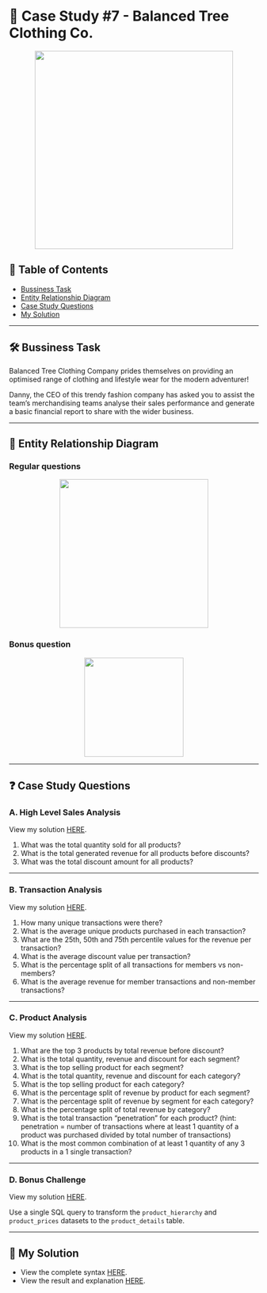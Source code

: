 # 👕 Case Study #7 - Balanced Tree Clothing Co.

<p align="center">
<img src="https://github.com/qanhnn12/8-Week-SQL-Challenge/blob/main/IMG/7.png" align="center" width="400" height="400" >

## 📕 Table of Contents
* [Bussiness Task](https://github.com/qanhnn12/8-Week-SQL-Challenge/tree/main/Case%20Study%20%237%20-%20Balanced%20Tree%20Clothing%20Co.#%EF%B8%8F-bussiness-task)
* [Entity Relationship Diagram](https://github.com/qanhnn12/8-Week-SQL-Challenge/tree/main/Case%20Study%20%237%20-%20Balanced%20Tree%20Clothing%20Co.#-entity-relationship-diagram)
* [Case Study Questions](https://github.com/qanhnn12/8-Week-SQL-Challenge/tree/main/Case%20Study%20%237%20-%20Balanced%20Tree%20Clothing%20Co.#-case-study-questions)
* [My Solution](https://github.com/qanhnn12/8-Week-SQL-Challenge/tree/main/Case%20Study%20%237%20-%20Balanced%20Tree%20Clothing%20Co.#-my-solution)

---
## 🛠️ Bussiness Task

Balanced Tree Clothing Company prides themselves on providing an optimised range of clothing and lifestyle wear for the modern adventurer!

Danny, the CEO of this trendy fashion company has asked you to assist the team’s merchandising teams analyse their sales performance 
and generate a basic financial report to share with the wider business.

---
## 🔐 Entity Relationship Diagram
### Regular questions
<p align="center">
<img src="https://github.com/qanhnn12/8-Week-SQL-Challenge/blob/main/IMG/e7.1.PNG" align="center width="600" height="300"">

### Bonus question
<p align="center">
<img src="https://github.com/qanhnn12/8-Week-SQL-Challenge/blob/main/IMG/e7.2.PNG" align="center width="400" height="200"">

---
## ❓ Case Study Questions
### A. High Level Sales Analysis
View my solution [HERE](https://github.com/qanhnn12/8-Week-SQL-Challenge/blob/main/Case%20Study%20%237%20-%20Balanced%20Tree%20Clothing%20Co./Solution/A.%20High%20Level%20Sales%20Analysis.md).

1. What was the total quantity sold for all products?
2. What is the total generated revenue for all products before discounts?
3. What was the total discount amount for all products?

---
### B. Transaction Analysis
View my solution [HERE](https://github.com/qanhnn12/8-Week-SQL-Challenge/blob/main/Case%20Study%20%237%20-%20Balanced%20Tree%20Clothing%20Co./Solution/B.%20Transaction%20Analysis.md).

1. How many unique transactions were there?
2. What is the average unique products purchased in each transaction?
3. What are the 25th, 50th and 75th percentile values for the revenue per transaction?
4. What is the average discount value per transaction?
5. What is the percentage split of all transactions for members vs non-members?
6. What is the average revenue for member transactions and non-member transactions?

---
### C. Product Analysis
View my solution [HERE](https://github.com/qanhnn12/8-Week-SQL-Challenge/blob/main/Case%20Study%20%237%20-%20Balanced%20Tree%20Clothing%20Co./Solution/C.%20Product%20Analysis.md).

1. What are the top 3 products by total revenue before discount?
2. What is the total quantity, revenue and discount for each segment?
3. What is the top selling product for each segment?
4. What is the total quantity, revenue and discount for each category?
5. What is the top selling product for each category?
6. What is the percentage split of revenue by product for each segment?
7. What is the percentage split of revenue by segment for each category?
8. What is the percentage split of total revenue by category?
9. What is the total transaction “penetration” for each product? (hint: penetration = number of transactions where at least 1 quantity of a product was purchased divided by total number of transactions)
10. What is the most common combination of at least 1 quantity of any 3 products in a 1 single transaction?

---
### D. Bonus Challenge
View my solution [HERE](https://github.com/qanhnn12/8-Week-SQL-Challenge/blob/main/Case%20Study%20%237%20-%20Balanced%20Tree%20Clothing%20Co./Solution/D.%20Bonus%20Question.md).

Use a single SQL query to transform the `product_hierarchy` and `product_prices` datasets to the `product_details` table.

---
## 🚀 My Solution
* View the complete syntax [HERE](https://github.com/qanhnn12/8-Week-SQL-Challenge/tree/main/Case%20Study%20%237%20-%20Balanced%20Tree%20Clothing%20Co./Syntax).
* View the result and explanation [HERE](https://github.com/qanhnn12/8-Week-SQL-Challenge/tree/main/Case%20Study%20%237%20-%20Balanced%20Tree%20Clothing%20Co./Solution).